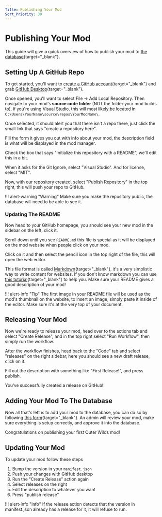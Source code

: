 ```yaml
---
Title: Publishing Your Mod
Sort_Priority: 30
---
```


# Publishing Your Mod

This guide will give a quick overview of how to publish your mod to [the database](https://github.com/ow-mods/ow-mod-db){target="_blank"}.

## Setting Up A GitHub Repo

To get started, you'll want to [create a GitHub account](https://github.com/signup){target="_blank"} and grab [GitHub Desktop](https://desktop.github.com/){target="_blank"}.

Once opened, you'll want to select File -> Add Local Repository.  Then navigate to your mod's **source code folder** (NOT the folder your mod builds to), if you're using Visual Studio, this will most likely be located in `C:\Users\YourName\source\repos\YourModName\`.

Once selected, it should alert you that there isn't a repo there, just click the small link that says "create a repository here".

Fill the form it gives you out with info about your mod, the description field is what will be displayed in the mod manager.  

Check the box that says "Initialize this repository with a README", we'll edit this in a bit.

When it asks for the Git Ignore, select "Visual Studio". And for license, select "MIT".

Now, with our repository created, select "Publish Repository" in the top right, this will push your repo to GitHub.

!!! alert-warning "Warning"
    Make sure you make the repository public, the database will need to be able to see it.

### Updating The README

Now head to your GitHub homepage, you should see your new mod in the sidebar on the left, click it.  

Scroll down until you see `README.md` this file is special as it will be displayed on the mod website when people click on your mod.  

Click on it and then select the pencil icon in the top right of the file, this will open the web editor.  

This file format is called [Markdown](https://www.markdownguide.org/){target="_blank"}, it's a very simplistic way to write content for websites. If you don't know markdown you can use [this tutorial](https://www.markdowntutorial.com/){target="_blank"} to help you. Make sure your README gives a good description of your mod!

!!! alert-info "Tip"
    The first image in your README file will be used as the mod's thumbnail on the website, to insert an image, simply paste it inside of the editor. Make sure it's at the very top of your document.

## Releasing Your Mod

Now we're ready to release your mod, head over to the actions tab and select "Create Release", and in the top right select "Run Workflow", then simply run the workflow.  

After the workflow finishes, head back to the "Code" tab and select "releases" on the right sidebar, here you should see a new draft release, click on it.

Fill out the description with something like "First Release!", and press publish.  

You've successfully created a release on GitHub!

## Adding Your Mod To The Database

Now all that's left is to add your mod to the database, you can do so by following [this form](https://github.com/ow-mods/ow-mod-db/issues/new?assignees=&labels=add-mod&template=add-mod.yml&title=%5BYour+mod+name+here%5D){target="_blank"}. An admin will review your mod, make sure everything is setup correctly, and approve it into the database.  

Congratulations on publishing your first Outer Wilds mod!

## Updating Your Mod

To update your mod follow these steps

1. Bump the version in your `manifest.json`
2. Push your changes with GitHub desktop
3. Run the "Create Release" action again
4. Select releases on the right
5. Edit the description to whatever you want
6. Press "publish release"

!!! alert-info "Info"
    If the release action detects that the version in manifest.json already has a release for it, it will refuse to run.
